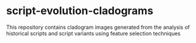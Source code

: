 # script-evolution-cladograms
This repository contains cladogram images generated from the analysis of historical scripts and script variants using feature selection techniques
